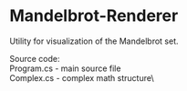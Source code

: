 # Mandelbrot-Renderer
Utility for visualization of the Mandelbrot set.

Source code:\
Program.cs - main source file\
Complex.cs - complex math structure\
